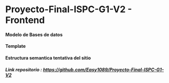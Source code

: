 # Proyecto-Final-ISPC-G1-V2 - Frontend

#### Modelo de Bases de datos
#### Template
#### Estructura semantica tentativa del sitio

##### Link repositorio :  https://github.com/Easy1089/Proyecto-Final-ISPC-G1-V2
